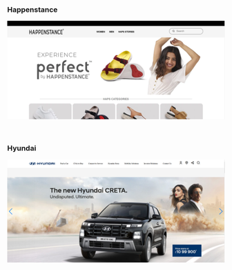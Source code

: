 <h3>Happenstance</h3>

<a href="https://github.com/Ankitmahajna022/CSS-project/tree/main/Happenstance"><img src="Happenstance.png"></a>

<br>

<h3>Hyundai</h3>

<a href="https://github.com/Ankitmahajna022/CSS-project/tree/main/Hyundai"><img src="Hyundai.png"></a>
